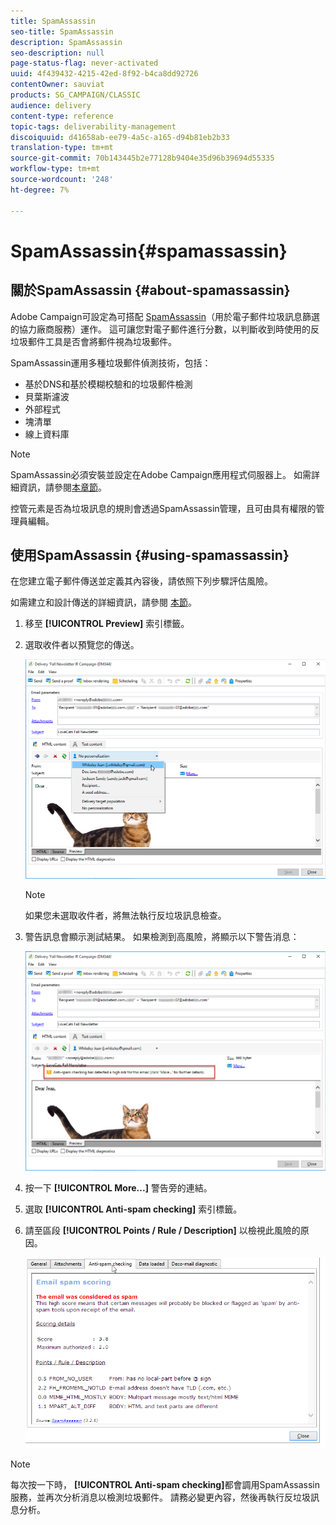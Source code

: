 ```yaml
---
title: SpamAssassin
seo-title: SpamAssassin
description: SpamAssassin
seo-description: null
page-status-flag: never-activated
uuid: 4f439432-4215-42ed-8f92-b4ca8dd92726
contentOwner: sauviat
products: SG_CAMPAIGN/CLASSIC
audience: delivery
content-type: reference
topic-tags: deliverability-management
discoiquuid: d41658ab-ee79-4a5c-a165-d94b81eb2b33
translation-type: tm+mt
source-git-commit: 70b143445b2e77128b9404e35d96b39694d55335
workflow-type: tm+mt
source-wordcount: '248'
ht-degree: 7%

---
```



# SpamAssassin{#spamassassin}

## 關於SpamAssassin {#about-spamassassin}

Adobe Campaign可設定為可搭配 [SpamAssassin](https://spamassassin.apache.org)（用於電子郵件垃圾訊息篩選的協力廠商服務）運作。 這可讓您對電子郵件進行分數，以判斷收到時使用的反垃圾郵件工具是否會將郵件視為垃圾郵件。

SpamAssassin運用多種垃圾郵件偵測技術，包括：

* 基於DNS和基於模糊校驗和的垃圾郵件檢測
* 貝葉斯濾波
* 外部程式
* 塊清單
* 線上資料庫

>[!NOTE]
>
>SpamAssassin必須安裝並設定在Adobe Campaign應用程式伺服器上。 如需詳細資訊，請參閱[本章節](../../installation/using/configuring-spamassassin.md)。
>
>控管元素是否為垃圾訊息的規則會透過SpamAssassin管理，且可由具有權限的管理員編輯。

## 使用SpamAssassin {#using-spamassassin}

在您建立電子郵件傳送並定義其內容後，請依照下列步驟評估風險。

如需建立和設計傳送的詳細資訊，請參閱 [本節](../../delivery/using/about-email-channel.md)。

1. 移至 **[!UICONTROL Preview]** 索引標籤。
1. 選取收件者以預覽您的傳送。

   ![](assets/s_tn_del_preview_spamassassin_recipient.png)

   >[!NOTE]
   >
   >如果您未選取收件者，將無法執行反垃圾訊息檢查。

1. 警告訊息會顯示測試結果。 如果檢測到高風險，將顯示以下警告消息：

   ![](assets/s_tn_del_preview_spamassassin_ko.png)

1. 按一下 **[!UICONTROL More...]** 警告旁的連結。
1. 選取 **[!UICONTROL Anti-spam checking]** 索引標籤。
1. 請至區段 **[!UICONTROL Points / Rule / Description]** 以檢視此風險的原因。

   ![](assets/s_tn_del_msg_spamassassin_ko.png)

>[!NOTE]
>
>每次按一下時， **[!UICONTROL Anti-spam checking]**&#x200B;都會調用SpamAssassin服務，並再次分析消息以檢測垃圾郵件。 請務必變更內容，然後再執行反垃圾訊息分析。
